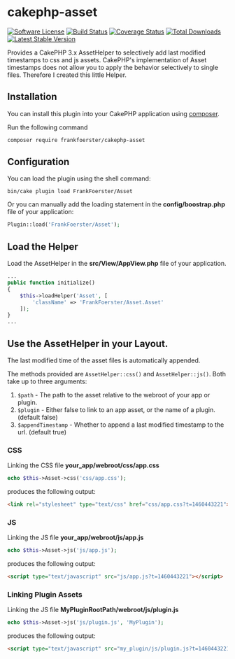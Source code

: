 # cakephp-asset
[![Software License](https://img.shields.io/badge/license-MIT-brightgreen.svg?style=flat-square)](LICENSE.txt)
[![Build Status](https://img.shields.io/travis/frankfoerster/cakephp-asset/master.svg?style=flat-square)](https://travis-ci.org/frankfoerster/cakephp-asset)
[![Coverage Status](https://img.shields.io/codecov/c/github/frankfoerster/cakephp-asset.svg?style=flat-square)](https://codecov.io/github/frankfoerster/cakephp-asset)
[![Total Downloads](https://img.shields.io/packagist/dt/frankfoerster/cakephp-asset.svg?style=flat-square)](https://packagist.org/packages/frankfoerster/cakephp-asset)
[![Latest Stable Version](https://img.shields.io/packagist/v/frankfoerster/cakephp-asset.svg?style=flat-square&label=stable)](https://packagist.org/packages/frankfoerster/cakephp-asset)

Provides a CakePHP 3.x AssetHelper to selectively add last modified timestamps to css and js assets.
CakePHP's implementation of Asset timestamps does not allow you to apply the behavior selectively to single files. Therefore I created this little Helper.

## Installation

You can install this plugin into your CakePHP application using [composer](http://getcomposer.org).

Run the following command
```sh
composer require frankfoerster/cakephp-asset
 ```

## Configuration

You can load the plugin using the shell command:

```
bin/cake plugin load FrankFoerster/Asset
```

Or you can manually add the loading statement in the **config/boostrap.php** file of your application:

```php
Plugin::load('FrankFoerster/Asset');
```

## Load the Helper

Load the AssetHelper in the **src/View/AppView.php** file of your application.

```php
...
public function initialize()
{
    $this->loadHelper('Asset', [
        'className' => 'FrankFoerster/Asset.Asset'
    ]);
}
...
```

## Use the AssetHelper in your Layout.

The last modified time of the asset files is automatically appended.

The methods provided are ``AssetHelper::css()`` and ``AssetHelper::js()``. Both take up to three arguments:

1. ``$path`` - The path to the asset relative to the webroot of your app or plugin.
2. ``$plugin`` - Either false to link to an app asset, or the name of a plugin. (default false)
3. ``$appendTimestamp`` - Whether to append a last modified timestamp to the url. (default true)

### CSS

Linking the CSS file **your_app/webroot/css/app.css**

```php
echo $this->Asset->css('css/app.css');
```

produces the following output:

```html
<link rel="stylesheet" type="text/css" href="css/app.css?t=1460443221">
```

### JS

Linking the JS file **your_app/webroot/js/app.js**

```php
echo $this->Asset->js('js/app.js');
```

produces the following output:

```html
<script type="text/javascript" src="js/app.js?t=1460443221"></script>
```

### Linking Plugin Assets

Linking the JS file **MyPluginRootPath/webroot/js/plugin.js**

```php
echo $this->Asset->js('js/plugin.js', 'MyPlugin');
```

produces the following output:

```html
<script type="text/javascript" src="my_plugin/js/plugin.js?t=1460443221"></script>
```
